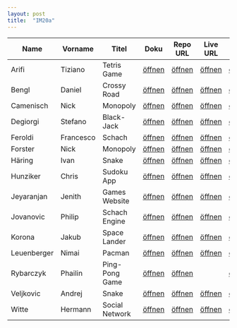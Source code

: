 ```yaml
---
layout: post
title:  "IM20a"
---
```


| Name        | Vorname   | Titel          | Doku         | Repo URL     | Live URL     | Folien       | Status         | Option |
| ----------- | --------- | -------------- | ------------ | ------------ | ------------ | ------------ | -------------- | ------ |
| Arifi       | Tiziano   | Tetris Game    | [öffnen][11] | [öffnen][31] | [öffnen][51] | [öffnen][71] | <v>Interim</v> | JS     |
| Bengl       | Daniel    | Crossy Road    | [öffnen][12] | [öffnen][32] | [öffnen][52] | [öffnen][72] | <g>Done<g/>    | JS     |
| Camenisch   | Nick      | Monopoly       | [öffnen][13] | [öffnen][33] | [öffnen][53] | [öffnen][73] | <g>Done<g/>    | JS     |
| Degiorgi    | Stefano   | Black-Jack     | [öffnen][14] | [öffnen][34] | [öffnen][54] | [öffnen][74] | <v>Interim</v> | JS     |
| Feroldi     | Francesco | Schach         | [öffnen][15] | [öffnen][35] | [öffnen][55] | [öffnen][75] | <g>Done<g/>    | JS     |
| Forster     | Nick      | Monopoly       | [öffnen][16] | [öffnen][36] | [öffnen][56] | [öffnen][76] | <g>Done<g/>    | JS     |
| Häring      | Ivan      | Snake          | [öffnen][17] | [öffnen][37] | [öffnen][57] | [öffnen][77] | <v>Interim</v> | Python |
| Hunziker    | Chris     | Sudoku App     | [öffnen][18] | [öffnen][38] | [öffnen][58] | [öffnen][78] | <g>Done<g/>    | JS     |
| Jeyaranjan  | Jenith    | Games Website  | [öffnen][19] | [öffnen][39] | [öffnen][59] | [öffnen][79] | <g>Done<g/>    | JS     |
| Jovanovic   | Philip    | Schach Engine  | [öffnen][20] | [öffnen][40] | [öffnen][60] | [öffnen][80] | <g>Done<g/>    | JS     |
| Korona      | Jakub     | Space Lander   | [öffnen][21] | [öffnen][41] | [öffnen][61] | [öffnen][81] | <g>Done<g/>    | React  |
| Leuenberger | Nimai     | Pacman         | [öffnen][22] | [öffnen][42] | [öffnen][62] | [öffnen][82] | <v>Interim</v> | React  |
| Rybarczyk   | Phailin   | Ping-Pong Game | [öffnen][23] | [öffnen][43] |              | [öffnen][83] | <v>Interim</v> | JS     |
| Veljkovic   | Andrej    | Snake          | [öffnen][24] | [öffnen][44] | [öffnen][64] | [öffnen][84] | <v>Interim</v> | JS     |
| Witte       | Hermann   | Social Network | [öffnen][25] | [öffnen][45] | [öffnen][65] | [öffnen][85] | <g>Done<g/>    | React  |

<style>
r { color: Red }
o { color: Orange }
g { color: Green }
v { color: Darkviolet }
</style>

[11]: doc/S4F-Projekt_Tiziano_Arifi.pdf
[12]: doc/S4F-Projekt_Daniel_Bengl_Crossyroad.pdf
[13]: doc/S4F-Projekt_Nick_Camenisch_und_Nick_Forster_Monopoly.pdf
[14]: doc/S4F-Projekt_Stefano_Degiorgi.pdf
[15]: doc/S4F-Projekt_Francesco_Feroldi_Schach.pdf
[16]: doc/S4F-Projekt_Nick_Camenisch_und_Nick_Forster_Monopoly.pdf
[17]: doc/S4F-Projekt_Ivan_Haering_Snake.pdf
[18]: doc/S4F-Projekt_Chris_Hunziker.pdf
[19]: doc/S4F-Projekt_Jenith_Jeyaranjan.pdf
[20]: doc/S4F-Projekt_Philip_Jovanovic_SchachEngine.pdf
[21]: doc/S4F-Projekt_Jakub_Korona.pdf
[22]: doc/S4F-Projekt_Nimai_Leuenberger.pdf
[23]: doc/S4F-Projekt_Phailin_Rybarczyk_PingPong-Game.pdf
[24]: doc/S4F-Projekt_Andrej_Veljkovic_Snake.pdf         
[25]: doc/S4F-Projekt_Hermann_Witte.pdf

[31]: https://github.com/bzz-fgict/s4f-project-Tizari
[32]: https://github.com/CuddlyBunion341/crossy-road-clone
[33]: https://github.com/bzz-fgict/s4f-project-Nickf-pdf
[34]: https://github.com/bzz-fgict/s4f-project-StefanoBZZ
[35]: https://github.com/bzz-fgict/s4f-project-Francesco263
[36]: https://github.com/bzz-fgict/s4f-project-Nickf-pdf
[37]: https://github.com/ivanpog03
[38]: https://github.com/hunchr/sudoku
[39]: https://github.com/JeJe0205/Gaming-Website
[40]: https://github.com/PhilipJovanovic00/ChessEngine
[41]: https://github.com/bzz-fgict/s4f-project-JakubUee
[42]: https://github.com/NimaiLeuenberger/pacman
[43]: https://github.com/phailinr/PingPong-Game
[44]: https://github.com/bzz-fgict/s4f-project-veljkovica
[45]: https://github.com/Reconnact/s4f-project

[51]: https://protected-savannah-26957.herokuapp.com/
[52]: https://cuddlybunion341.github.io/crossy-road-clone/public/
[53]: https://monopoly-threejs.netlify.app/
[54]: https://longlivetheking.netlify.app/
[55]: https://s4f-project-chess.netlify.app
[56]: https://monopoly-threejs.netlify.app/
[57]: https://calm-flan-ad7928.netlify.app/
[58]: https://aluay.com/sudoku/
[59]: https://jenith-jeyaranjan.github.io/Script4Fun_Projekt/
[60]: https://philipjovanovic00.github.io/ChessEngine/
[61]: https://space-lander.netlify.app/
[62]: https://pacman-bighands.netlify.app/

[64]: https://snakescript4fun.netlify.app/
[65]: http://social-ims.alpha-lab.net/

[71]: slides/S4F-Folien_Tiziano_Arifi.pdf
[72]: slides/S4F-Folien_Daniel_Bengl.pdf
[73]: slides/S4F-Folien_Nick_Camenisch_und_Nick_Forster_Monopoly.pdf
[74]: slides/S4F-Folien_Stefano_Degiorgi.pdf
[75]: slides/S4F-Folien_Francesco_Feroldi.pdf
[76]: slides/S4F-Folien_Nick_Camenisch_und_Nick_Forster_Monopoly.pdf
[77]: slides/S4F-Folien_Ivan_Haering.pdf
[78]: slides/S4F-Folien_Chris_Hunziker.pdf
[79]: slides/S4F-Folien_Jenith_Jeyaranjan.pdf
[80]: slides/S4F-Folien_Philip_Jovanovic.pdf
[81]: slides/S4F-Folien_Jakub_Korona.pdf
[82]: slides/S4F-Folien_Nimai_Leuenberger.pdf
[83]: slides/S4F-Folien_Phailin_Rybarczyk_PingPong-Game.pdf
[84]: slides/S4F-Folien_Andrej_Veljkovic_Snake.pdf
[85]: slides/S4F-Folien_Hermann_Witte.pdf
